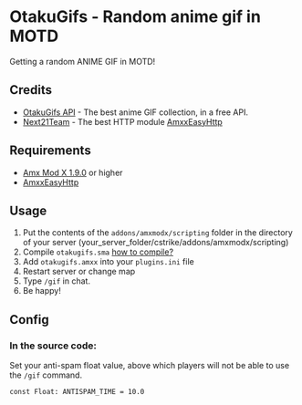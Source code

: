 # OtakuGifs - Random anime gif in MOTD

Getting a random ANIME GIF in MOTD!

## Credits

- [OtakuGifs API](https://otakugifs.xyz) - The best anime GIF collection,
in a free API.
- [Next21Team](https://github.com/Next21Team) - The best HTTP module [AmxxEasyHttp](https://dev-cs.ru/resources/1314/)

## Requirements

- [Amx Mod X 1.9.0](https://dev-cs.ru/resources/405/) or higher
- [AmxxEasyHttp](https://dev-cs.ru/resources/1314/)

## Usage

1. Put the contents of the `addons/amxmodx/scripting` folder in the directory of your server (your_server_folder/cstrike/addons/amxmodx/scripting)
2. Compile `otakugifs.sma` [how to compile?](https://dev-cs.ru/threads/246/)
4. Add `otakugifs.amxx` into your `plugins.ini` file
5. Restart server or change map
6. Type `/gif` in chat.
7. Be happy!

## Config

### In the source code:

Set your anti-spam float value, above which players will not be able to use the `/gif` command.

```Pawn
const Float: ANTISPAM_TIME = 10.0
```
